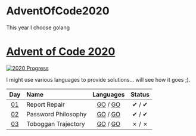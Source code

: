 # AdventOfCode2020
This year I choose golang


[Advent of Code 2020](https://adventofcode.com/2020)
========================

[![2020 Progress](https://img.shields.io/endpoint?url=https://raw.githubusercontent.com/bialas1993/AdventOfCode2020/master/.github/badges.json)](./)

I might use various languages to provide solutions... will see how it goes ;).

| Day                                       | Name                                  | Languages                                       | Status   |
|:-----------------------------------------:|:--------------------------------------|:-----------------------------------------------:|:--------:|
| [01](http://adventofcode.com/2020/day/1)  | Report Repair                         | [GO](day01/1/main.go) / [GO](day01/2/main.go)   |   ✔ / ✔  |
| [02](http://adventofcode.com/2020/day/2)  | Password Philosophy                   | [GO](day02/1/main.go) / [GO](day02/2/main.go)   |   ✔ / ✔  || [03](https://adventofcode.com/2020/day/3)  |  Toboggan Trajectory  | [GO](day03/1/main.go) / [GO](day03/2/main.go)   |   ✗ / ✗  |
